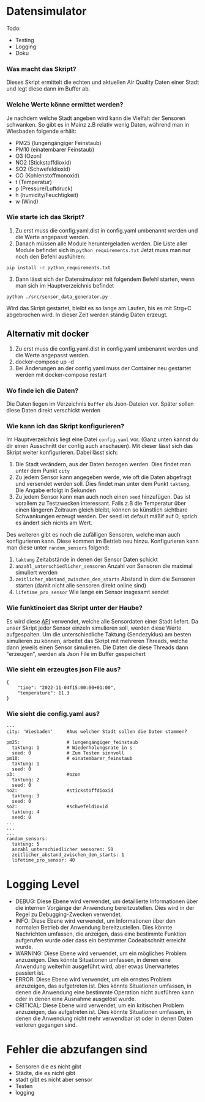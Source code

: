 # Datensimulator
Todo:
- Testing
- Logging
- Doku

### Was macht das Skript?
Dieses Skript ermittelt die echten und aktuellen Air Quality Daten einer Stadt und legt diese dann im Buffer ab.

### Welche Werte könne ermittet werden?
Je nachdem welche Stadt angeben wird kann die Vielfalt der Sensoren schwanken. So gibt es in Mainz z.B relativ wenig Daten, während man in Wiesbaden folgende erhält:

- PM25 (lungengängiger Feinstaub)
- PM10 (einatembarer Feinstaub)
- O3 (Ozon)
- NO2 (Stickstoffdioxid)
- SO2 (Schwefeldioxid)
- CO (Kohlenstoffmonoxid)
- t (Temperatur)
- p (Pressure/Luftdruck)
- h (humidity/Feuchtigkeit)
- w (Wind)

### Wie starte ich das Skript?
1. Zu erst muss die config.yaml.dist in config.yaml umbenannt werden und die Werte angepasst werden.
2. Danach müssen alle Module heruntergeladen werden. Die Liste aller Module befindet sich in `python_requirements.txt` Jetzt muss man nur noch den Befehl ausführen:
```
pip install -r python_requirements.txt
``` 
3. Dann lässt sich der Datensimulator mit folgendem Befehl starten, wenn man sich im Hauptverzeichnis befindet
```
python ./src/sensor_data_generator.py

```
Wird das Skript gestartet, bleibt es so lange am Laufen, bis es mit Strg+C abgebrochen wird. In dieser Zeit werden ständig Daten erzeugt.

## Alternativ mit docker
1. Zu erst muss die config.yaml.dist in config.yaml umbenannt werden und die Werte angepasst werden.
2. docker-compose up -d
3. Bei Änderungen an der config.yaml muss der Container neu gestartet werden mit docker-compose restart

### Wo finde ich die Daten?
Die Daten liegen im Verzeichnis `buffer` als Json-Dateien vor. Später sollen diese Daten direkt verschickt werden

### Wie kann ich das Skript konfigurieren?
Im Hauptverzeichnis liegt eine Datei `config.yaml` vor. (Ganz unten kannst du dir einen Ausschnitt der config auch anschauen). Mit dieser lässt sich das Skript weiter konfigurieren. Dabei lässt sich:
1. Die Stadt verändern, aus der Daten bezogen werden. Dies findet man unter dem Punkt `city`
2. Zu jedem Sensor kann angegeben werde, wie oft die Daten abgefragt und versendet werden soll. Dies findet man unter dem Punkt `taktung`. Die Angabe erfolgt in Sekunden
3. Zu jedem Sensor kann man auch noch einen `seed` hinzufügen. Das ist vorallem zu Testzwecken interessant. Falls z.B die Temperatur über einen längeren Zeitraum gleich bleibt, können so künstlich sichtbare Schwankungen erzeugt werden. Der seed ist default mäßif auf 0, sprich es ändert sich nichts am Wert.

Des weiteren gibt es noch die zufälligen Sensoren, welche man auch konfigurieren kann. Diese kommen im Betrieb neu hinzu. Konfigurieren kann man diese unter `random_sensors` folgend:
1. `taktung` Zeitabstände in denen der Sensor Daten schickt
2. `anzahl_unterschiedlicher_sensoren` Anzahl von Sensoren die maximal simuliert werden
3. `zeitlicher_abstand_zwischen_den_starts` Abstand in dem die Sensoren starten (damit nicht alle sensoren direkt online sind)
4. `lifetime_pro_sensor` Wie lange ein Sensor insgesamt sendet

### Wie funktinoiert das Skript unter der Haube?
Es wird diese [API](https://aqicn.org/map/wiesbaden/de/) verwendet, welche alle Sensordaten einer Stadt liefert. Da unser Skript jeder Sensor einzeln simulieren soll, werden diese Werte aufgespalten. Um die unterschiedliche Taktung (Sendezyklus) am besten simulieren zu können, arbeitet das Skript mit mehreren Threads, welche dann jeweils einen Sensor simulieren. Die Daten die diese Threads dann "erzeugen", werden als Json File im Buffer gespeichert

### Wie sieht ein erzeugtes json File aus?
```
{
    "time": "2022-11-04T15:00:00+01:00",
    "temperature": 11.3
}
```

### Wie sieht die config.yaml aus?
```
---
city: 'Wiesbaden'     #Aus welcher Stadt sollen die Daten stammen?

pm25:                 # lungengängiger_feinstaub
  taktung: 1          # Wiederholungsrate in s
  seed: 0             # Zum Testen sinnvoll 
pm10:                 # einatembarer_feinstaub
  taktung: 1
  seed: 0
o3:                   #ozon
  taktung: 2
  seed: 0
no2:                  #stickstoffdioxid
  taktung: 3
  seed: 0
so2:                  #schwefeldioxid     
  taktung: 4
  seed: 0
...
...
...
random_sensors:
  taktung: 5
  anzahl_unterschiedlicher_sensoren: 50
  zeitlicher_abstand_zwischen_den_starts: 1
  lifetime_pro_sensor: 40
```

# Logging Level

- DEBUG: Diese Ebene wird verwendet, um detaillierte Informationen über die internen Vorgänge der Anwendung bereitzustellen. Dies wird in der Regel zu Debugging-Zwecken verwendet.
- INFO: Diese Ebene wird verwendet, um Informationen über den normalen Betrieb der Anwendung bereitzustellen. Dies könnte Nachrichten umfassen, die anzeigen, dass eine bestimmte Funktion aufgerufen wurde oder dass ein bestimmter Codeabschnitt erreicht wurde.
- WARNING: Diese Ebene wird verwendet, um ein mögliches Problem anzuzeigen. Dies könnte Situationen umfassen, in denen eine Anwendung weiterhin ausgeführt wird, aber etwas Unerwartetes passiert ist.
- ERROR: Diese Ebene wird verwendet, um ein ernstes Problem anzuzeigen, das aufgetreten ist. Dies könnte Situationen umfassen, in denen die Anwendung eine bestimmte Operation nicht ausführen kann oder in denen eine Ausnahme ausgelöst wurde.
- CRITICAL: Diese Ebene wird verwendet, um ein kritischen Problem anzuzeigen, das aufgetreten ist. Dies könnte Situationen umfassen, in denen die Anwendung nicht mehr verwendbar ist oder in denen Daten verloren gegangen sind.

# Fehler die abzufangen sind
- Sensoren die es nicht gibt
- Städte, die es nicht gibt
- stadt gibt es nicht aber sensor
- Testen
- logging
